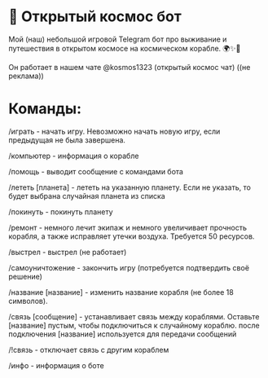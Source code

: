 # 🚀 Открытый космос бот

Мой (наш) небольшой игровой Telegram бот про выживание и путешествия в открытом космосе на космическом корабле. 🌍✨🌙

Он работает в нашем чате @kosmos1323 (открытый космос чат) ((не реклама))

# Команды:
/играть - начать игру. Невозможно начать новую игру, если предыдущая не была завершена.

/компьютер - информация о корабле

/помощь - выводит сообщение с командами бота

/лететь [планета] - лететь на указанную планету. Если не указать, то будет выбрана случайная планета из списка

/покинуть - покинуть планету

/ремонт - немного лечит экипаж и немного увеличивает прочность корабля, а также исправляет утечки воздуха. Требуется 50 ресурсов.

/выстрел - выстрел (не работает)

/самоуничтожение - закончить игру (потребуется подтвердить своё решение)

/название [название] - изменить название корабля (не более 18 символов).

/связь [сообщение] - устанавливает связь между кораблями. Оставьте [название] пустым, чтобы подключиться к случайному кораблю. после подключения [название] используется для передачи сообщений

/!связь - отключает связь с другим кораблем

/инфо - информация о боте